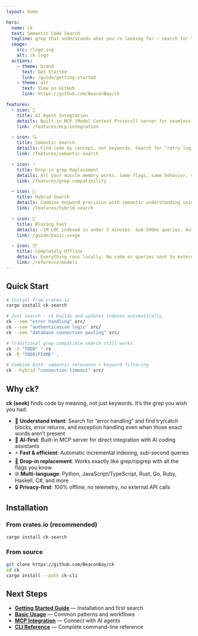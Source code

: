 ```yaml
---
layout: home

hero:
  name: ck
  text: Semantic Code Search
  tagline: grep that understands what you’re looking for — search for “error handling” and find try/catch blocks, error returns, and exception handling code
  image:
    src: /logo.svg
    alt: ck logo
  actions:
    - theme: brand
      text: Get Started
      link: /guide/getting-started
    - theme: alt
      text: View on GitHub
      link: https://github.com/BeaconBay/ck

features:
  - icon: 🤖
    title: AI Agent Integration
    details: Built-in MCP (Model Context Protocol) server for seamless integration with Claude Desktop, Cursor, and any MCP-compatible AI client
    link: /features/mcp-integration

  - icon: 🔍
    title: Semantic Search
    details: Find code by concept, not keywords. Search for "retry logic" and find backoff, circuit breakers, and related patterns even without exact matches
    link: /features/semantic-search

  - icon: ⚡
    title: Drop-in grep Replacement
    details: All your muscle memory works. Same flags, same behavior, same output format — plus semantic understanding when you need it
    link: /features/grep-compatibility

  - icon: 🎯
    title: Hybrid Search
    details: Combine keyword precision with semantic understanding using Reciprocal Rank Fusion for best-of-both-worlds search results
    link: /features/hybrid-search

  - icon: 🚀
    title: Blazing Fast
    details: ~1M LOC indexed in under 2 minutes. Sub-500ms queries. Automatic delta indexing only processes changed files
    link: /guide/basic-usage

  - icon: 📦
    title: Completely Offline
    details: Everything runs locally. No code or queries sent to external services. Embedding model downloaded once and cached locally
    link: /reference/models
---
```


## Quick Start

```bash
# Install from crates.io
cargo install ck-search

# Just search - ck builds and updates indexes automatically
ck --sem "error handling" src/
ck --sem "authentication logic" src/
ck --sem "database connection pooling" src/

# Traditional grep-compatible search still works
ck -n "TODO" *.rs
ck -R "TODO|FIXME" .

# Combine both: semantic relevance + keyword filtering
ck --hybrid "connection timeout" src/
```

## Why ck?

**ck (seek)** finds code by meaning, not just keywords. It’s the grep you wish you had:

- 🎯 **Understand intent**: Search for “error handling” and find try/catch blocks, error returns, and exception handling even when those exact words aren’t present
- 🤖 **AI-first**: Built-in MCP server for direct integration with AI coding assistants
- ⚡ **Fast & efficient**: Automatic incremental indexing, sub-second queries
- 🔧 **Drop-in replacement**: Works exactly like grep/ripgrep with all the flags you know
- 🌐 **Multi-language**: Python, JavaScript/TypeScript, Rust, Go, Ruby, Haskell, C#, and more
- 🔒 **Privacy-first**: 100% offline, no telemetry, no external API calls

## Installation

### From crates.io (recommended)
```bash
cargo install ck-search
```

### From source
```bash
git clone https://github.com/BeaconBay/ck
cd ck
cargo install --path ck-cli
```

## Next Steps

<div class=”vp-doc”>

- [**Getting Started Guide**](/guide/getting-started) — Installation and first search
- [**Basic Usage**](/guide/basic-usage) — Common patterns and workflows
- [**MCP Integration**](/features/mcp-integration) — Connect with AI agents
- [**CLI Reference**](/reference/cli) — Complete command-line reference

</div>
